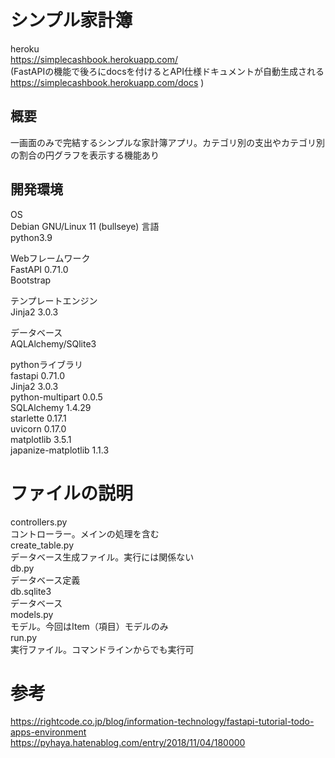 # シンプル家計簿 #
heroku  
https://simplecashbook.herokuapp.com/  
(FastAPIの機能で後ろにdocsを付けるとAPI仕様ドキュメントが自動生成される https://simplecashbook.herokuapp.com/docs )

## 概要 ##
一画面のみで完結するシンプルな家計簿アプリ。カテゴリ別の支出やカテゴリ別の割合の円グラフを表示する機能あり

## 開発環境 ##  
OS  
Debian GNU/Linux 11 (bullseye)
言語  
python3.9  

Webフレームワーク  
FastAPI 0.71.0  
Bootstrap  

テンプレートエンジン  
Jinja2 3.0.3  

データベース  
AQLAlchemy/SQlite3  

pythonライブラリ  
fastapi           0.71.0  
Jinja2            3.0.3  
python-multipart  0.0.5  
SQLAlchemy        1.4.29  
starlette         0.17.1  
uvicorn           0.17.0  
matplotlib          3.5.1  
japanize-matplotlib 1.1.3  

# ファイルの説明 #
controllers.py  
コントローラー。メインの処理を含む  
create_table.py  
データベース生成ファイル。実行には関係ない  
db.py  
データベース定義  
db.sqlite3  
データベース  
models.py  
モデル。今回はItem（項目）モデルのみ  
run.py  
実行ファイル。コマンドラインからでも実行可  


# 参考 #  
https://rightcode.co.jp/blog/information-technology/fastapi-tutorial-todo-apps-environment  
https://pyhaya.hatenablog.com/entry/2018/11/04/180000  
